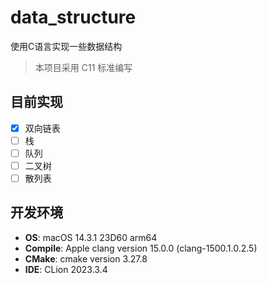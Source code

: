 # data_structure
使用C语言实现一些数据结构
> 本项目采用 C11 标准编写

## 目前实现
- [x] 双向链表
- [ ] 栈
- [ ] 队列
- [ ] 二叉树
- [ ] 散列表

## 开发环境
- **OS**: macOS 14.3.1 23D60 arm64
- **Compile**: Apple clang version 15.0.0 (clang-1500.1.0.2.5)
- **CMake**: cmake version 3.27.8
- **IDE**: CLion 2023.3.4
